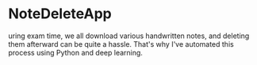 # NoteDeleteApp
uring exam time, we all download various handwritten notes, and deleting them afterward can be quite a hassle. That's why I've automated this process using Python and deep learning.
